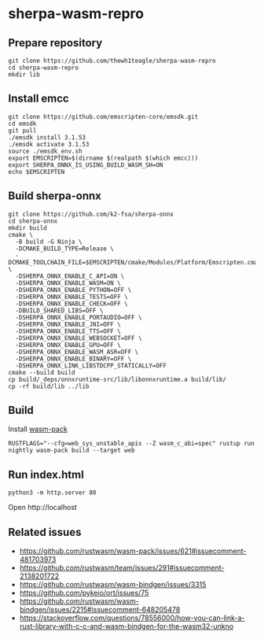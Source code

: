 # sherpa-wasm-repro

## Prepare repository

```console
git clone https://github.com/thewh1teagle/sherpa-wasm-repro
cd sherpa-wasm-repro
mkdir lib
```

## Install emcc

```console
git clone https://github.com/emscripten-core/emsdk.git
cd emsdk
git pull
./emsdk install 3.1.53
./emsdk activate 3.1.53
source ./emsdk_env.sh
export EMSCRIPTEN=$(dirname $(realpath $(which emcc)))
export SHERPA_ONNX_IS_USING_BUILD_WASM_SH=ON
echo $EMSCRIPTEN
```

## Build sherpa-onnx

```console
git clone https://github.com/k2-fsa/sherpa-onnx
cd sherpa-onnx
mkdir build
cmake \
  -B build -G Ninja \
  -DCMAKE_BUILD_TYPE=Release \
  -DCMAKE_TOOLCHAIN_FILE=$EMSCRIPTEN/cmake/Modules/Platform/Emscripten.cmake \
  -DSHERPA_ONNX_ENABLE_C_API=ON \
  -DSHERPA_ONNX_ENABLE_WASM=ON \
  -DSHERPA_ONNX_ENABLE_PYTHON=OFF \
  -DSHERPA_ONNX_ENABLE_TESTS=OFF \
  -DSHERPA_ONNX_ENABLE_CHECK=OFF \
  -DBUILD_SHARED_LIBS=OFF \
  -DSHERPA_ONNX_ENABLE_PORTAUDIO=OFF \
  -DSHERPA_ONNX_ENABLE_JNI=OFF \
  -DSHERPA_ONNX_ENABLE_TTS=OFF \
  -DSHERPA_ONNX_ENABLE_WEBSOCKET=OFF \
  -DSHERPA_ONNX_ENABLE_GPU=OFF \
  -DSHERPA_ONNX_ENABLE_WASM_ASR=OFF \
  -DSHERPA_ONNX_ENABLE_BINARY=OFF \
  -DSHERPA_ONNX_LINK_LIBSTDCPP_STATICALLY=OFF
cmake --build build
cp build/_deps/onnxruntime-src/lib/libonnxruntime.a build/lib/
cp -rf build/lib ../lib
```

## Build

Install [wasm-pack](https://rustwasm.github.io/wasm-pack)

```console
RUSTFLAGS="--cfg=web_sys_unstable_apis --Z wasm_c_abi=spec" rustup run nightly wasm-pack build --target web
```

## Run index.html

```console
python3 -m http.server 80
```

Open http://localhost

## Related issues

- https://github.com/rustwasm/wasm-pack/issues/621#issuecomment-481703973
- https://github.com/rustwasm/team/issues/291#issuecomment-2138201722
- https://github.com/rustwasm/wasm-bindgen/issues/3315
- https://github.com/pykeio/ort/issues/75
- https://github.com/rustwasm/wasm-bindgen/issues/2215#issuecomment-648205478
- https://stackoverflow.com/questions/78556000/how-you-can-link-a-rust-library-with-c-c-and-wasm-bindgen-for-the-wasm32-unkno
